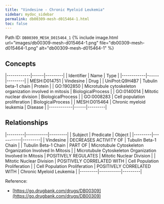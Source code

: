 ```yaml
---
title: "Vindesine - Chronic Myeloid Leukemia"
sidebar: mydoc_sidebar
permalink: db00309-mesh-d015464-1.html
toc: false 
---
```



Path ID: `DB00309_MESH_D015464_1`
{% include image.html url="images/db00309-mesh-d015464-1.png" file="db00309-mesh-d015464-1.png" alt="db00309-mesh-d015464-1" %}

## Concepts

|------------|------|---------|
| Identifier | Name | Type    |
|------------|------|---------|
| MESH:D014751 | Vindesine | Drug |
| UniProt:Q9H4B7 | Tubulin beta-1 chain | Protein |
| GO:1902850 | Microtubule cytoskeleton organization involved in mitosis | BiologicalProcess |
| GO:0140014 | Mitotic nuclear division | BiologicalProcess |
| GO:0008283 | Cell population proliferation | BiologicalProcess |
| MESH:D015464 | Chronic myeloid leukemia | Disease |
|------------|------|---------|

## Relationships

|---------|-----------|---------|
| Subject | Predicate | Object  |
|---------|-----------|---------|
| Vindesine | DECREASES ACTIVITY OF | Tubulin Beta-1 Chain |
| Tubulin Beta-1 Chain | PART OF | Microtubule Cytoskeleton Organization Involved In Mitosis |
| Microtubule Cytoskeleton Organization Involved In Mitosis | POSITIVELY REGULATES | Mitotic Nuclear Division |
| Mitotic Nuclear Division | POSITIVELY CORRELATED WITH | Cell Population Proliferation |
| Cell Population Proliferation | POSITIVELY CORRELATED WITH | Chronic Myeloid Leukemia |
|---------|-----------|---------|

Reference: 
  - [https://go.drugbank.com/drugs/DB00309](https://go.drugbank.com/drugs/DB00309)
